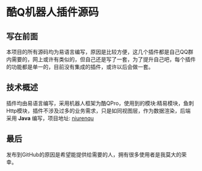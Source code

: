 # 酷Q机器人插件源码

## 写在前面
  本项目的所有源码均为易语言编写，原因是比较方便，这几个插件都是自己QQ群内需要的，网上或许有类似的，但自己还是写了一套，为了提升自己吧，每个插件的功能都是单一的，目前没有集成的插件，或许以后会做一套。

## 技术概述
  插件均由易语言编写，采用机器人框架为酷QPro，使用到的模块:精易模块，鱼刺Http模块，插件不涉及过多的业务需求，只是如同视图层，作为数据渲染，后端采用 __Java__ 编写，项目地址: [niurenqu](https://github.com/SLiGe/CqApiServer)

## 最后
  发布到GitHub的原因是希望能提供给需要的人，拥有很多使用者是我莫大的荣幸。
